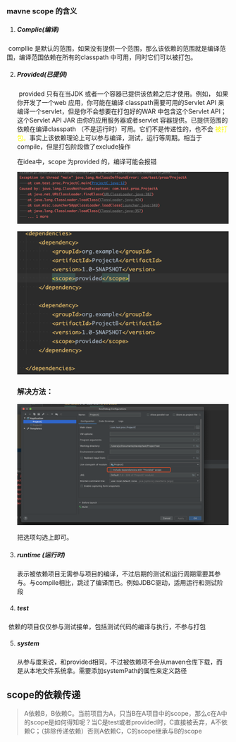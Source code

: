 ###  mavne  scope 的含义

1.   ##### Complie(编译)

​        compllie 是默认的范围，如果没有提供一个范围，那么该依赖的范围就是编译范围，编译范围依赖在所有的classpath 中可用，同时它们可以被打包。

2. ##### Provided(已提供)

   ​      provided 只有在当JDK 或者一个容器已提供该依赖之后才使用。例如， 如果你开发了一个web 应用，你可能在编译 classpath需要可用的Servlet API 来编译一个servlet，但是你不会想要在打包好的WAR 中包含这个Servlet API；这个Servlet API JAR 由你的应用服务器或者servlet 容器提供。已提供范围的依赖在编译classpath （不是运行时）可用。它们不是传递性的，也不会 <font color='#ffff'>被打包。</font>事实上该依赖理论上可以参与编译，测试，运行等周期。相当于compile，但是打包阶段做了exclude操作

   

   在idea中，scope 为provided 的，编译可能会报错

   ![image-20200730134208156](assets/image-20200730134208156.png)

   ![image-20200730134241078](assets/image-20200730134241078.png)

    ### 解决方法：

   ![image-20200730134329528](assets/image-20200730134329528.png)

   把选项勾选上即可。

3. ##### runtime (运行时)

   ​       表示被依赖项目无需参与项目的编译，不过后期的测试和运行周期需要其参与。与compile相比，跳过了编译而已。例如JDBC驱动，适用运行和测试阶段

4. ##### test

​         依赖的项目仅仅参与测试接单，包括测试代码的编译与执行，不参与打包

5. ##### system

   ​      从参与度来说，和provided相同，不过被依赖项不会从maven仓库下载，而是从本地文件系统拿。需要添加systemPath的属性来定义路径





## **scope的依赖传递**

>  A依赖B，B依赖C。当前项目为A，只当B在A项目中的scope，那么c在A中的scope是如何得知呢？当C是test或者provided时，C直接被丢弃，A不依赖C；（排除传递依赖）否则A依赖C，C的scope继承与B的scope

































